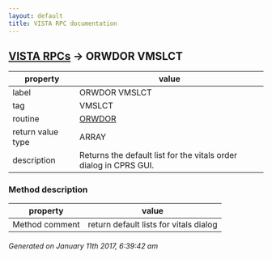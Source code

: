 ```yaml
---
layout: default
title: VISTA RPC documentation
---
```




## [VISTA RPCs](TableOfContent.md) &#8594; ORWDOR VMSLCT 

 property | value 
--- | --- 
 label | ORWDOR VMSLCT
 tag | VMSLCT
 routine | [ORWDOR](http://code.osehra.org/dox/Routine_ORWDOR_source.html)
 return value type | ARRAY
 description | Returns the default list for the vitals order dialog in CPRS GUI.


### Method description

 property | value 
--- | --- 
 Method comment | return default lists for vitals dialog




 ###### Generated on January 11th 2017, 6:39:42 am
